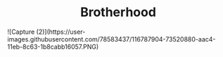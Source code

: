 <h1 align="center"> Brotherhood </h1>
![Capture (2)](https://user-images.githubusercontent.com/78583437/116787904-73520880-aac4-11eb-8c63-1b8cabb16057.PNG)

